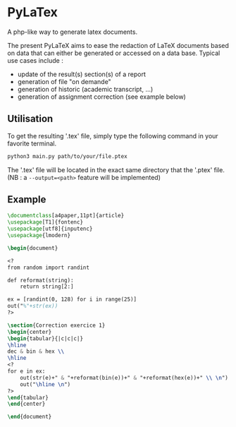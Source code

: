 # PyLaTex
A php-like way to generate latex documents.

The present PyLaTeX aims to ease the redaction of LaTeX documents based on data that can either be generated or accessed on a data base. Typical use cases include :
* update of the result(s) section(s) of a report
* generation of file "on demande"
* generation of historic (academic transcript, ...)
* generation of assignment correction (see example below)

## Utilisation
To get the resulting '.tex' file, simply type the following command in your favorite terminal.
```bash
python3 main.py path/to/your/file.ptex
```
The '.tex' file will be located in the exact same directory that the '.ptex' file. (NB : a ```--output=<path>``` feature will be implemented)

## Example
```latex
\documentclass[a4paper,11pt]{article}
\usepackage[T1]{fontenc}
\usepackage[utf8]{inputenc}
\usepackage{lmodern}

\begin{document}

<?
from random import randint

def reformat(string):
    return string[2:]

ex = [randint(0, 128) for i in range(25)]
out("%"+str(ex))
?>

\section{Correction exercice 1}
\begin{center}
\begin{tabular}{|c|c|c|}
\hline
dec & bin & hex \\
\hline
<?
for e in ex:
    out(str(e)+" & "+reformat(bin(e))+" & "+reformat(hex(e))+" \\ \n")
    out("\hline \n")
?>
\end{tabular}
\end{center}

\end{document}
```
